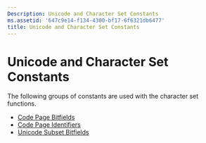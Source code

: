 ```yaml
---
Description: Unicode and Character Set Constants
ms.assetid: '647c9e14-f134-4300-bf17-6f6321db6477'
title: Unicode and Character Set Constants
---
```


# Unicode and Character Set Constants

The following groups of constants are used with the character set functions.

-   [Code Page Bitfields](code-page-bitfields.md)
-   [Code Page Identifiers](code-page-identifiers.md)
-   [Unicode Subset Bitfields](unicode-subset-bitfields.md)

 

 



